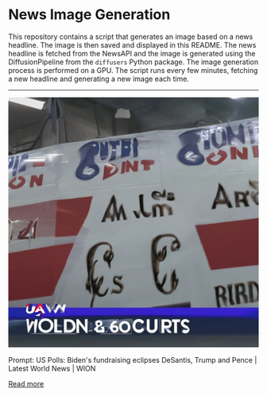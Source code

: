 # News Image Generation
This repository contains a script that generates an image based on a news headline. The image is then saved and displayed in this README.
The news headline is fetched from the NewsAPI and the image is generated using the DiffusionPipeline from the `diffusers` Python package. The image generation process is performed on a GPU.
The script runs every few minutes, fetching a new headline and generating a new image each time.

---

![Generated Image](image.png)

Prompt: US Polls: Biden's fundraising eclipses DeSantis, Trump and Pence | Latest World News | WION

[Read more](https://www.youtube.com/watch?v=QA-iLKC8HVY)